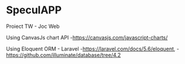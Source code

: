 # SpeculAPP


Proiect TW - Joc Web

Using CanvasJs chart API 
-https://canvasjs.com/javascript-charts/

Using Eloquent ORM - Laravel
 -https://laravel.com/docs/5.6/eloquent,
 -https://github.com/illuminate/database/tree/4.2
